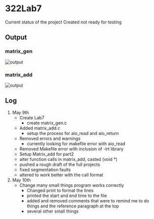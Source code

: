# 322Lab7
Current status of the project
Created not ready for testing
## Output
### matrix_gen
![output](https://media.discordapp.net/attachments/636118401080885259/708954928583933973/gen.PNG)
### matrix_add
![output](https://cdn.discordapp.com/attachments/636118401080885259/708954926562410528/add.PNG)
## Log
1. May 9th
   - Create Lab7
     - create matrix_gen.c
   - Added matrix_add.c
     - setup the process for aio_read and aio_return
   - Removed errors and warnings
     - currently looking for makefile error with aio_read
   - Removed Makefile error with inclusion of -lrt library
   - Setup Matrix_add for part2
   - alter function calls in matrix_add, casted (void *)
   - pushed a rough draft of the full projects
   - fixed segmentation faults
   - altered to work better with the call format
2. May 10th
   - Change many small things program works correctly
     - Changed print to format the lines
     - printed the start and end time to the file
     - added and removed comments that were to remind me to do things and the reference paragraph at the top
     - several other small things
